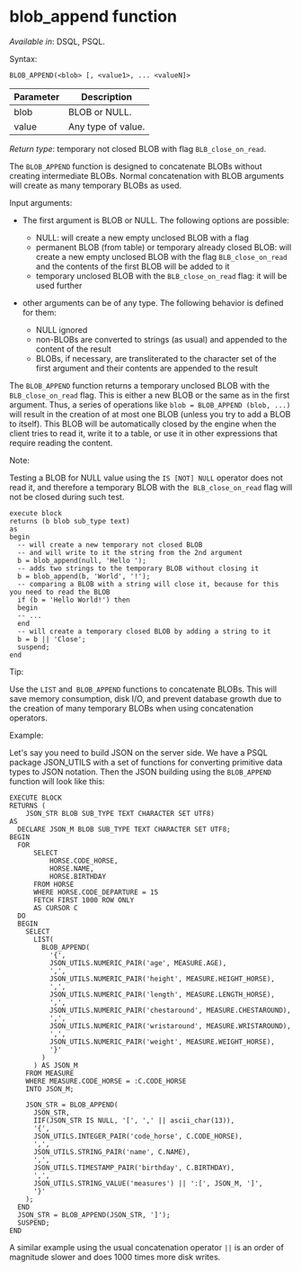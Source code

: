 blob_append function
===================


*Available in*: DSQL, PSQL.

Syntax:

`BLOB_APPEND(<blob> [, <value1>, ... <valueN]>`


| Parameter | Description           |
|-----------|-----------------------|
| blob      | BLOB or NULL.         |
| value     | Any type of value.    |



*Return type*: temporary not closed BLOB with flag
`BLB_close_on_read`.

The `BLOB_APPEND` function is designed to concatenate BLOBs without creating intermediate BLOBs.
Normal concatenation with BLOB arguments will create as many temporary BLOBs as used.

Input аrguments:

-   The first argument is BLOB or NULL. The following options are possible:

    - NULL: will create a new empty unclosed BLOB with a flag
    - permanent BLOB (from table) or temporary already closed BLOB:
      will create a new empty unclosed BLOB with the flag `BLB_close_on_read` and the contents of the first BLOB will be added to it
    - temporary unclosed BLOB with the `BLB_close_on_read` flag: it will be used further
- other arguments can be of any type. The following behavior is defined for them:
    - NULL ignored
    - non-BLOBs are converted to strings (as usual) and appended to the content of the result
    - BLOBs, if necessary, are transliterated to the character set of the first argument and their contents are appended to the result

The `BLOB_APPEND` function returns a temporary unclosed BLOB with the` BLB_close_on_read` flag.
This is either a new BLOB or the same as in the first argument. Thus, a series of operations like `blob = BLOB_APPEND (blob, ...)` will result in the creation of at most one BLOB
(unless you try to add a BLOB to itself).
This BLOB will be automatically closed by the engine when the client tries to read it, write it to a table, or use it in other expressions that require reading the content.

Note:

Testing a BLOB for NULL value using the `IS [NOT] NULL` operator does not read it, and therefore a temporary BLOB with the` BLB_close_on_read` flag will not be closed during such test.

```
execute block
returns (b blob sub_type text)
as
begin
  -- will create a new temporary not closed BLOB 
  -- and will write to it the string from the 2nd argument
  b = blob_append(null, 'Hello ');
  -- adds two strings to the temporary BLOB without closing it 
  b = blob_append(b, 'World', '!');
  -- comparing a BLOB with a string will close it, because for this you need to read the BLOB
  if (b = 'Hello World!') then
  begin
  -- ...
  end
  -- will create a temporary closed BLOB by adding a string to it
  b = b || 'Close';
  suspend;
end
```

Tip:

Use the `LIST` and` BLOB_APPEND` functions to concatenate BLOBs. This will save memory consumption, disk I/O,
and prevent database growth due to the creation of many temporary BLOBs when using concatenation operators.

Example:

Let's say you need to build JSON on the server side. We have a PSQL package JSON_UTILS with a set of functions for converting primitive data types to JSON notation.
Then the JSON building using the `BLOB_APPEND` function will look like this:

```
EXECUTE BLOCK
RETURNS (
    JSON_STR BLOB SUB_TYPE TEXT CHARACTER SET UTF8)
AS
  DECLARE JSON_M BLOB SUB_TYPE TEXT CHARACTER SET UTF8;
BEGIN
  FOR
      SELECT
          HORSE.CODE_HORSE,
          HORSE.NAME,
          HORSE.BIRTHDAY
      FROM HORSE
      WHERE HORSE.CODE_DEPARTURE = 15
      FETCH FIRST 1000 ROW ONLY
      AS CURSOR C
  DO
  BEGIN
    SELECT
      LIST(
        BLOB_APPEND(
          '{',
          JSON_UTILS.NUMERIC_PAIR('age', MEASURE.AGE),
          ',',
          JSON_UTILS.NUMERIC_PAIR('height', MEASURE.HEIGHT_HORSE),
          ',',
          JSON_UTILS.NUMERIC_PAIR('length', MEASURE.LENGTH_HORSE),
          ',',
          JSON_UTILS.NUMERIC_PAIR('chestaround', MEASURE.CHESTAROUND),
          ',',
          JSON_UTILS.NUMERIC_PAIR('wristaround', MEASURE.WRISTAROUND),
          ',',
          JSON_UTILS.NUMERIC_PAIR('weight', MEASURE.WEIGHT_HORSE),
          '}'
        )
      ) AS JSON_M
    FROM MEASURE
    WHERE MEASURE.CODE_HORSE = :C.CODE_HORSE
    INTO JSON_M;

    JSON_STR = BLOB_APPEND(
      JSON_STR,
      IIF(JSON_STR IS NULL, '[', ',' || ascii_char(13)),
      '{',
      JSON_UTILS.INTEGER_PAIR('code_horse', C.CODE_HORSE),
      ',',
      JSON_UTILS.STRING_PAIR('name', C.NAME),
      ',',
      JSON_UTILS.TIMESTAMP_PAIR('birthday', C.BIRTHDAY),
      ',',
      JSON_UTILS.STRING_VALUE('measures') || ':[', JSON_M, ']',
      '}'
    );
  END
  JSON_STR = BLOB_APPEND(JSON_STR, ']');
  SUSPEND;
END
```

A similar example using the usual concatenation operator `||` is an order of magnitude slower and does 1000 times more disk writes.
